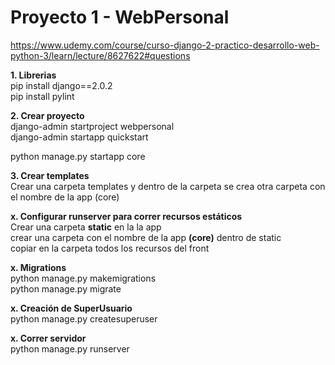 # Proyecto 1 - WebPersonal  
https://www.udemy.com/course/curso-django-2-practico-desarrollo-web-python-3/learn/lecture/8627622#questions  

**1. Librerias**  
pip install django==2.0.2  
pip install pylint

**2. Crear proyecto**  
django-admin startproject webpersonal  
django-admin startapp quickstart   

python manage.py startapp core  

**3. Crear templates**  
Crear una carpeta templates y dentro de la carpeta se crea otra carpeta con el nombre de la app (core)  

**x. Configurar runserver para correr recursos estáticos**  
Crear una carpeta **static** en la la app  
crear una carpeta con el nombre de la app **(core)** dentro de static  
copiar en la carpeta todos los recursos del front

**x. Migrations**  
python manage.py makemigrations  
python manage.py migrate  

**x. Creación de SuperUsuario**  
python manage.py createsuperuser 

**x. Correr servidor**  
python manage.py runserver
